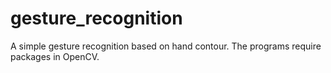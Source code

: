 # gesture_recognition
A simple gesture recognition based on hand contour.
The programs require packages in OpenCV.


